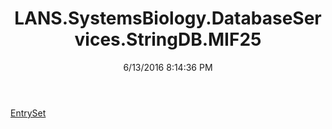 ﻿---
title: LANS.SystemsBiology.DatabaseServices.StringDB.MIF25
date: 6/13/2016 8:14:36 PM
---

[EntrySet](T-LANS.SystemsBiology.DatabaseServices.StringDB.MIF25.EntrySet.html)
